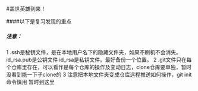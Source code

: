 #盖世英雄到来！

####以下是复习发现的重点

##### 注意： 
  1 .ssh是秘钥文件，是在本地用户名下的隐藏文件夹，如果不刷机不会消失。id_rsa.pub是公钥文件 id_rsa是私钥文件。最好备份一个位置。
  2 .git文件只在每个仓库里存在，可以看作是每个仓库的操作及变动日志，clone仓库要单独，暂时没看到能一下子clone的
  3 注意把本地文件夹变成仓库远程推送如何操作，git init命令慎用
  暂时到这里

